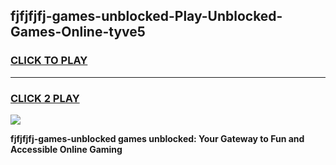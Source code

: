 
## fjfjfjfj-games-unblocked-Play-Unblocked-Games-Online-tyve5
<h3>
<a href="https://premium76.site?title=fjfjfjfj-games-unblocked&ref=24A">CLICK TO PLAY</a></h3>
<hr>

<h3>
<a href="https://premium76.site?title=fjfjfjfj-games-unblocked&ref=24A">CLICK 2 PLAY</a>
  
</h3>

<a href="https://premium76.site?title=fjfjfjfj-games-unblocked&ref=24A"><img src="https://clearcache.store/games.png"></a>


**fjfjfjfj-games-unblocked games unblocked: Your Gateway to Fun and Accessible Online Gaming**
